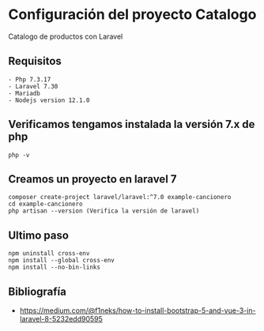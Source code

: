 # Configuración del proyecto Catalogo
Catalogo de productos con Laravel

## Requisitos
```
- Php 7.3.17
- Laravel 7.30
- Mariadb
- Nodejs version 12.1.0
```
## Verificamos tengamos instalada la versión 7.x de php

```
php -v
```
## Creamos un proyecto en laravel 7
```
composer create-project laravel/laravel:^7.0 example-cancionero 
cd example-cancionero
php artisan --version (Verifica la versión de laravel)

```
## Ultimo paso
```
npm uninstall cross-env
npm install --global cross-env
npm install --no-bin-links

```
## Bibliografía

-	https://medium.com/@f1neks/how-to-install-bootstrap-5-and-vue-3-in-laravel-8-5232edd90595